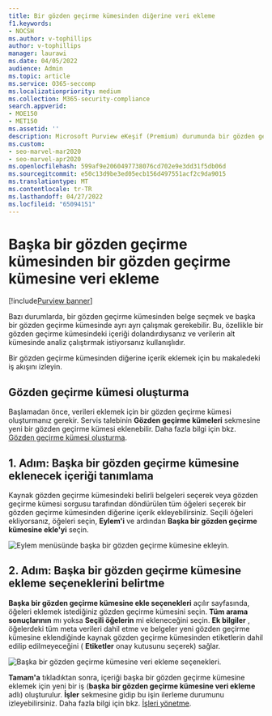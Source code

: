 ```yaml
---
title: Bir gözden geçirme kümesinden diğerine veri ekleme
f1.keywords:
- NOCSH
ms.author: v-tophillips
author: v-tophillips
manager: laurawi
ms.date: 04/05/2022
audience: Admin
ms.topic: article
ms.service: O365-seccomp
ms.localizationpriority: medium
ms.collection: M365-security-compliance
search.appverid:
- MOE150
- MET150
ms.assetid: ''
description: Microsoft Purview eKeşif (Premium) durumunda bir gözden geçirme kümesinden belgeleri seçmeyi ve başka bir kümede ayrı ayrı çalışmayı öğrenin.
ms.custom:
- seo-marvel-mar2020
- seo-marvel-apr2020
ms.openlocfilehash: 599af9e2060497738076cd702e9e3dd31f5db06d
ms.sourcegitcommit: e50c13d9be3ed05ecb156d497551acf2c9da9015
ms.translationtype: MT
ms.contentlocale: tr-TR
ms.lasthandoff: 04/27/2022
ms.locfileid: "65094151"
---
```

# <a name="add-data-to-a-review-set-from-another-review-set"></a>Başka bir gözden geçirme kümesinden bir gözden geçirme kümesine veri ekleme

[!include[Purview banner](../includes/purview-rebrand-banner.md)]

Bazı durumlarda, bir gözden geçirme kümesinden belge seçmek ve başka bir gözden geçirme kümesinde ayrı ayrı çalışmak gerekebilir. Bu, özellikle bir gözden geçirme kümesindeki içeriği dolandırdıysanız ve verilerin alt kümesinde analiz çalıştırmak istiyorsanız kullanışlıdır.

Bir gözden geçirme kümesinden diğerine içerik eklemek için bu makaledeki iş akışını izleyin.

## <a name="create-a-review-set"></a>Gözden geçirme kümesi oluşturma

Başlamadan önce, verileri eklemek için bir gözden geçirme kümesi oluşturmanız gerekir.  Servis talebinin **Gözden geçirme kümeleri** sekmesine yeni bir gözden geçirme kümesi eklenebilir. Daha fazla bilgi için bkz. [Gözden geçirme kümesi oluşturma](managing-review-sets.md#create-a-review-set).

## <a name="step-1-identify-content-to-add-to-another-review-set"></a>1. Adım: Başka bir gözden geçirme kümesine eklenecek içeriği tanımlama

Kaynak gözden geçirme kümesindeki belirli belgeleri seçerek veya gözden geçirme kümesi sorgusu tarafından döndürülen tüm öğeleri seçerek bir gözden geçirme kümesinden diğerine içerik ekleyebilirsiniz. Seçili öğeleri ekliyorsanız, öğeleri seçin, **Eylem'i** ve ardından **Başka bir gözden geçirme kümesine ekle'yi** seçin.

![Eylem menüsünde başka bir gözden geçirme kümesine ekleyin.](../media/64f2a4d4-eba3-4ab3-a3ba-d519feea3142.png)

## <a name="step-2-specify-options-for-adding-to-another-review-set"></a>2. Adım: Başka bir gözden geçirme kümesine ekleme seçeneklerini belirtme

**Başka bir gözden geçirme kümesine ekle seçenekleri** açılır sayfasında, öğeleri eklemek istediğiniz gözden geçirme kümesini seçin. **Tüm arama sonuçlarının** mı yoksa **Seçili öğelerin** mi ekleneceğini seçin.  **Ek bilgiler** , öğelerdeki tüm meta verileri dahil etme ve belgeler yeni gözden geçirme kümesine eklendiğinde kaynak gözden geçirme kümesinden etiketlerin dahil edilip edilmeyeceğini ( **Etiketler** onay kutusunu seçerek) sağlar.  

![Başka bir gözden geçirme kümesine veri ekleme seçenekleri.](../media/6440ee44-68fd-44d7-b43a-3a477345525c.png)

**Tamam'a** tıkladıktan sonra, içeriği başka bir gözden geçirme kümesine eklemek için yeni bir iş (**başka bir gözden geçirme kümesine veri ekleme** adlı) oluşturulur. **İşler** sekmesine gidip bu işin ilerleme durumunu izleyebilirsiniz. Daha fazla bilgi için bkz. [İşleri yönetme](managing-jobs-ediscovery20.md).
